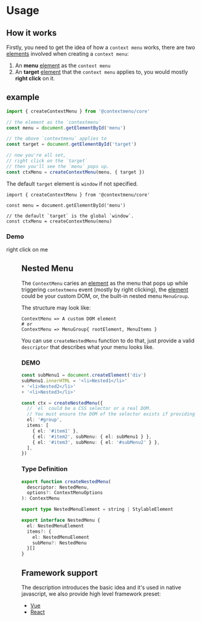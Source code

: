 # Usage

## How it works
Firstly, you need to get the idea of how a `context menu` works, there are two <u>elements</u> involved when creating a `context menu`:

1. An **menu** <u>element</u> as the `context menu`
2. An **target** <u>element</u> that the `context menu` applies to, you would mostly **right click** on it.

## example

```typescript
import { createContextMenu } from '@contextmenu/core'

// the element as the `contextmenu`
const menu = document.getElementById('menu')

// the above `contextmenu` applies to
const target = document.getElementById('target')

// now you're all set,
// right click on the `target`
// then you'll see the `menu` pops up.
const ctxMenu = createContextMenu(menu, { target })
```
The default `target` element is `window` if not specified.

```typescript{6}
import { createContextMenu } from '@contextmenu/core'

const menu = document.getElementById('menu')

// the default `target` is the global `window`.
const ctxMenu = createContextMenu(menu)
```


### Demo
<script setup>
import { ref } from 'vue'
import { useContextMenu } from '@contextmenu/vue'
// TODO: using unplugin-import
import Menu from '../components/Menu.vue'
import Area from '../components/Area.vue'

const targetRef = ref(null)
const menuRef = ref(null)

const ctx = useContextMenu(menuRef, { target: targetRef })
console.log(ctx)
</script>

<Area ref="targetRef">
right click on me
</Area>
<Menu ref="menuRef" />

## Nested Menu

The `ContextMenu` caries an <u>element</u> as the menu that pops up while triggering `contextmenu` event (mostly by right clicking), the <u>element</u> could be your custom DOM, or, the built-in nested menu `MenuGroup`.

The structure may look like:
```shell
ContextMenu => A custom DOM element
# or
ContextMenu => MenuGroup{ rootElement, MenuItems }
```

You can use `createNestedMenu` function to do that, just provide a valid `descriptor` that describes what your menu looks like.

### DEMO
```ts
const subMenu1 = document.createElement('div')
subMenu1.innerHTML = '<li>Nested1</li>'
+ '<li>Nested2</li>'
+ '<li>Nested3</li>'

const ctx = createNestedMenu({
  // `el` could be a CSS selector or a real DOM.
  // You must ensure the DOM of the selector exists if providing a selector.
  el: '#group',
  items: [
    { el: '#item1' },
    { el: '#item2', subMenu: { el: subMenu1 } },
    { el: '#item3', subMenu: { el: '#subMenu2' } },
  ],
})
```

### Type Definition
```ts
export function createNestedMenu(
  descriptor: NestedMenu,
  options?: ContextMenuOptions
): ContextMenu

export type NestedMenuElement = string | StylableElement

export interface NestedMenu {
  el: NestedMenuElement
  items?: {
    el: NestedMenuElement
    subMenu?: NestedMenu
  }[]
}

```

## Framework support
The description introduces the basic idea and it's used in native javascript, we also provide high level framework preset:
- [Vue](/vue/)
- [React](/react/)

